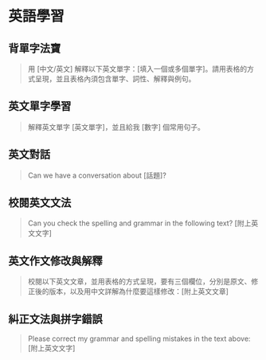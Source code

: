 # 英語學習

## 背單字法寶
> 用 [中文/英文] 解釋以下英文單字：[填入一個或多個單字]。請用表格的方式呈現，並且表格內須包含單字、詞性、解釋與例句。

## 英文單字學習
> 解釋英文單字 [英文單字]，並且給我 [數字] 個常用句子。

## 英文對話
> Can we have a conversation about [話題]?

## 校閱英文文法
> Can you check the spelling and grammar in the following text? [附上英文文字]

## 英文作文修改與解釋
> 校閱以下英文文章，並用表格的方式呈現，要有三個欄位，分別是原文、修正後的版本，以及用中文詳解為什麼要這樣修改：[附上英文文章]

## 糾正文法與拼字錯誤
> Please correct my grammar and spelling mistakes in the text above: [附上英文文字]